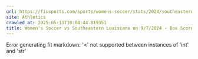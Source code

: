 ```yaml
---
url: https://fiusports.com/sports/womens-soccer/stats/2024/southeastern-louisiana/boxscore/12502
site: Athletics
crawled_at: 2025-05-13T10:04:44.819351
title: Women's Soccer vs Southeastern Louisiana on 9/7/2024 - Box Score - FIU Athletics
---
```


Error generating fit markdown: '<' not supported between instances of 'int' and 'str'